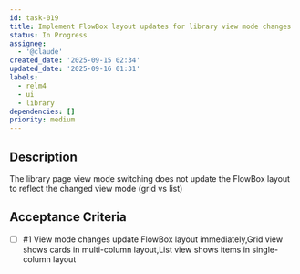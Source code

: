 ```yaml
---
id: task-019
title: Implement FlowBox layout updates for library view mode changes
status: In Progress
assignee:
  - '@claude'
created_date: '2025-09-15 02:34'
updated_date: '2025-09-16 01:31'
labels:
  - relm4
  - ui
  - library
dependencies: []
priority: medium
---
```


## Description

The library page view mode switching does not update the FlowBox layout to reflect the changed view mode (grid vs list)

## Acceptance Criteria
<!-- AC:BEGIN -->
- [ ] #1 View mode changes update FlowBox layout immediately,Grid view shows cards in multi-column layout,List view shows items in single-column layout
<!-- AC:END -->

